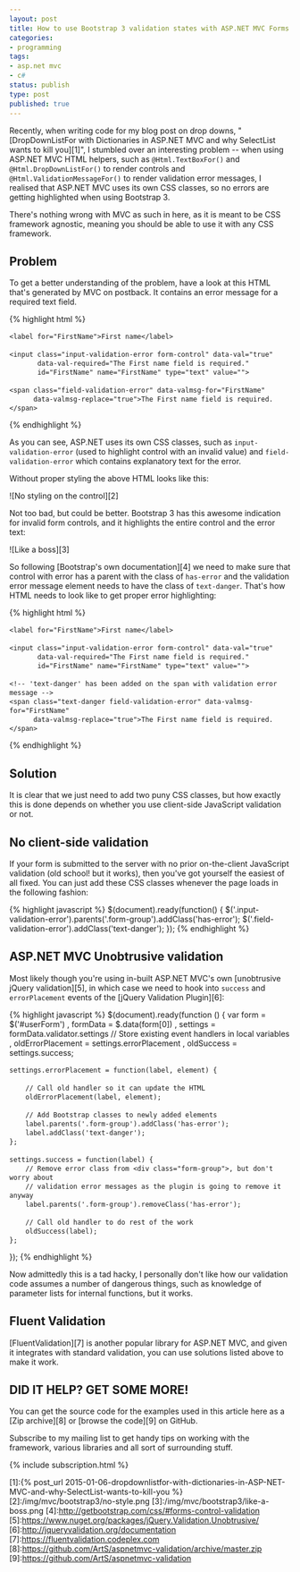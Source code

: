 ```yaml
---
layout: post
title: How to use Bootstrap 3 validation states with ASP.NET MVC Forms
categories:
- programming
tags:
- asp.net mvc
- c#
status: publish
type: post
published: true
---
```

Recently, when writing code for my blog post on drop downs, "[DropDownListFor with Dictionaries in
ASP.NET MVC and why SelectList wants to kill you][1]", I stumbled over an interesting problem --
when using ASP.NET MVC HTML helpers, such as `@Html.TextBoxFor()` and `@Html.DropDownListFor()` to
render controls and `@Html.ValidationMessageFor()` to render validation error messages, I realised
that ASP.NET MVC uses its own CSS classes, so no errors are getting highlighted when using Bootstrap
3.

There's nothing wrong with MVC as such in here, as it is meant to be CSS framework agnostic, meaning
you should be able to use it with any CSS framework.

## Problem
To get a better understanding of the problem, have a look at this HTML that's generated by MVC on
postback. It contains an error message for a required text field.

{% highlight html %}
<div class="form-group">

    <label for="FirstName">First name</label>

    <input class="input-validation-error form-control" data-val="true"
           data-val-required="The First name field is required."
           id="FirstName" name="FirstName" type="text" value="">

    <span class="field-validation-error" data-valmsg-for="FirstName"
          data-valmsg-replace="true">The First name field is required.</span>
</div>
{% endhighlight %}

As you can see, ASP.NET uses its own CSS classes, such as `input-validation-error` (used to
highlight control with an invalid value) and `field-validation-error` which contains explanatory
text for the error.

Without proper styling the above HTML looks like this:

<p class="center" markdown="1">
    ![No styling on the control][2]
</p>

Not too bad, but could be better. Bootstrap 3 has this awesome indication for invalid form controls,
and it highlights the entire control and the error text:

<p class="center" markdown="1">
    ![Like a boss][3]
</p>

So following [Bootstrap's own documentation][4] we need to make sure that control with error has a
parent with the class of `has-error` and the validation error message element needs to have the
class of `text-danger`. That's how HTML needs to look like to get proper error highlighting:

{% highlight html %}
<div class="has-error form-group"> <!-- 'has-error' class has been added on parent form-group div -->

    <label for="FirstName">First name</label>

    <input class="input-validation-error form-control" data-val="true"
           data-val-required="The First name field is required."
           id="FirstName" name="FirstName" type="text" value="">

    <!-- 'text-danger' has been added on the span with validation error message -->
    <span class="text-danger field-validation-error" data-valmsg-for="FirstName"
          data-valmsg-replace="true">The First name field is required.</span>
</div>
{% endhighlight %}

<script>
  // Hacky hack to highlight changes in HTML
  (function($) {
    $('span.s:contains("has-error form-group")').html('"<strong>has-error</strong> form-group"');
    $('span.s:contains("text-danger field-validation-error")').html('"<strong>text-danger</strong> field-validation-error"');
  })(jQuery);
</script>

## Solution
It is clear that we just need to add two puny CSS classes, but how exactly this is done depends on
whether you use client-side JavaScript validation or not.

## No client-side validation
If your form is submitted to the server with no prior on-the-client JavaScript validation (old
school! but it works), then you've got yourself the easiest of all fixed. You can just add these CSS
classes whenever the page loads in the following fashion:

{% highlight javascript %}
$(document).ready(function() {
    $('.input-validation-error').parents('.form-group').addClass('has-error');
    $('.field-validation-error').addClass('text-danger');
});
{% endhighlight %}

## ASP.NET MVC Unobtrusive validation
Most likely though you're using in-built ASP.NET MVC's own [unobtrusive jQuery validation][5], in
which case we need to hook into `success` and `errorPlacement` events of the [jQuery Validation
Plugin][6]:

{% highlight javascript %}
$(document).ready(function () {
    var form = $('#userForm')
        , formData = $.data(form[0])
        , settings = formData.validator.settings
        // Store existing event handlers in local variables
        , oldErrorPlacement = settings.errorPlacement
        , oldSuccess = settings.success;

    settings.errorPlacement = function(label, element) {

        // Call old handler so it can update the HTML
        oldErrorPlacement(label, element);

        // Add Bootstrap classes to newly added elements
        label.parents('.form-group').addClass('has-error');
        label.addClass('text-danger');
    };

    settings.success = function(label) {
        // Remove error class from <div class="form-group">, but don't worry about
        // validation error messages as the plugin is going to remove it anyway
        label.parents('.form-group').removeClass('has-error');

        // Call old handler to do rest of the work
        oldSuccess(label);
    };
});
{% endhighlight %}

Now admittedly this is a tad hacky, I personally don't like how our validation code assumes a number
of dangerous things, such as knowledge of parameter lists for internal functions, but it works.

## Fluent Validation
[FluentValidation][7] is another popular library for ASP.NET MVC, and given it integrates with
standard validation, you can use solutions listed above to make it work.

## DID IT HELP? GET SOME MORE!
You can get the source code for the examples used in this article here as a [Zip archive][8] or [browse
the code][9] on GitHub.

Subscribe to my mailing list to get handy tips on working with the framework, various libraries and all sort of surrounding stuff.

{% include subscription.html %}

[1]:{% post_url 2015-01-06-dropdownlistfor-with-dictionaries-in-ASP-NET-MVC-and-why-SelectList-wants-to-kill-you %}
[2]:/img/mvc/bootstrap3/no-style.png
[3]:/img/mvc/bootstrap3/like-a-boss.png
[4]:http://getbootstrap.com/css/#forms-control-validation
[5]:https://www.nuget.org/packages/jQuery.Validation.Unobtrusive/
[6]:http://jqueryvalidation.org/documentation
[7]:https://fluentvalidation.codeplex.com
[8]:https://github.com/ArtS/aspnetmvc-validation/archive/master.zip
[9]:https://github.com/ArtS/aspnetmvc-validation
